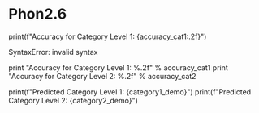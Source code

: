 # Phon2.6

 print(f"Accuracy for Category Level 1: {accuracy_cat1:.2f}")

 SyntaxError: invalid syntax

print "Accuracy for Category Level 1: %.2f" % accuracy_cat1
print "Accuracy for Category Level 2: %.2f" % accuracy_cat2



print(f"Predicted Category Level 1: {category1_demo}")
print(f"Predicted Category Level 2: {category2_demo}")
